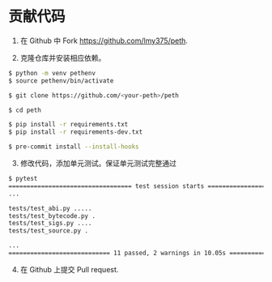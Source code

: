 # 贡献代码

1. 在 Github 中 Fork https://github.com/lmy375/peth.

2. 克隆仓库并安装相应依赖。

```sh
$ python -m venv pethenv
$ source pethenv/bin/activate

$ git clone https://github.com/<your-peth>/peth

$ cd peth

$ pip install -r requirements.txt
$ pip install -r requirements-dev.txt

$ pre-commit install --install-hooks
```

3. 修改代码，添加单元测试。保证单元测试完整通过

```sh
$ pytest
================================== test session starts ==================================
...                                                                 

tests/test_abi.py .....                                                           [ 45%]
tests/test_bytecode.py .                                                          [ 54%]
tests/test_sigs.py ....                                                           [ 90%]
tests/test_source.py .                                                            [100%]

...
============================ 11 passed, 2 warnings in 10.05s ============================
```

4. 在 Github 上提交 Pull request.
